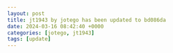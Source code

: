 ```yaml
---
layout: post
title: jt1943 by jotego has been updated to bd086da
date: 2024-03-16 08:42:40 +0000
categories: [jotego, jt1943]
tags: [update]
---
```


